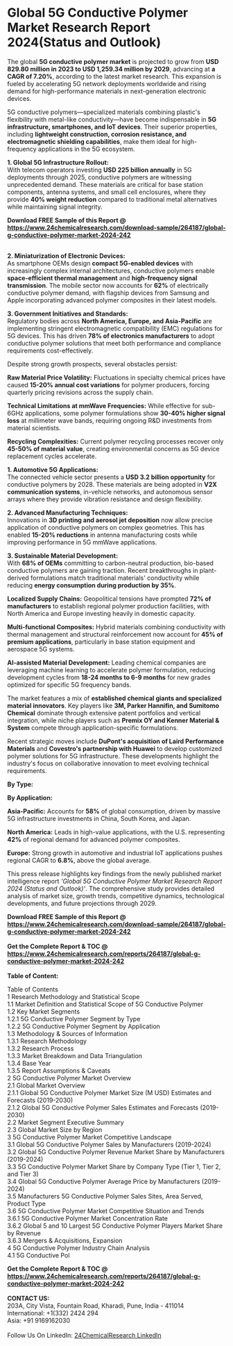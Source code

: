 <h1>Global 5G Conductive Polymer Market Research Report 2024(Status and Outlook)</h1><p>The global <strong>5G conductive polymer market</strong> is projected to grow from <strong>USD 829.80 million in 2023 to USD 1,259.34 million by 2029</strong>, advancing at <strong>a CAGR of 7.20%</strong>, according to the latest market research. This expansion is fueled by accelerating 5G network deployments worldwide and rising demand for high-performance materials in next-generation electronic devices.</p><p>5G conductive polymers—specialized materials combining plastic's flexibility with metal-like conductivity—have become indispensable in <strong>5G infrastructure, smartphones, and IoT devices</strong>. Their superior properties, including <strong>lightweight construction, corrosion resistance, and electromagnetic shielding capabilities</strong>, make them ideal for high-frequency applications in the 5G ecosystem.</p><p><strong>1. Global 5G Infrastructure Rollout:</strong><br>
With telecom operators investing <strong>USD 225 billion annually</strong> in 5G deployments through 2025, conductive polymers are witnessing unprecedented demand. These materials are critical for base station components, antenna systems, and small cell enclosures, where they provide <strong>40% weight reduction</strong> compared to traditional metal alternatives while maintaining signal integrity.</p><div><b>Download FREE Sample of this Report @ 
            <a href="https://www.24chemicalresearch.com/download-sample/264187/global-g-conductive-polymer-market-2024-242">
            https://www.24chemicalresearch.com/download-sample/264187/global-g-conductive-polymer-market-2024-242</a></b></div><br><p><strong>2. Miniaturization of Electronic Devices:</strong><br>
As smartphone OEMs design <strong>compact 5G-enabled devices</strong> with increasingly complex internal architectures, conductive polymers enable <strong>space-efficient thermal management</strong> and <strong>high-frequency signal transmission</strong>. The mobile sector now accounts for <strong>62%</strong> of electrically conductive polymer demand, with flagship devices from Samsung and Apple incorporating advanced polymer composites in their latest models.</p><p><strong>3. Government Initiatives and Standards:</strong><br>
Regulatory bodies across <strong>North America, Europe, and Asia-Pacific</strong> are implementing stringent electromagnetic compatibility (EMC) regulations for 5G devices. This has driven <strong>78% of electronics manufacturers</strong> to adopt conductive polymer solutions that meet both performance and compliance requirements cost-effectively.</p><p>Despite strong growth prospects, several obstacles persist:</p><p><strong>Raw Material Price Volatility:</strong> Fluctuations in specialty chemical prices have caused <strong>15-20% annual cost variations</strong> for polymer producers, forcing quarterly pricing revisions across the supply chain.</p><p><strong>Technical Limitations at mmWave Frequencies:</strong> While effective for sub-6GHz applications, some polymer formulations show <strong>30-40% higher signal loss</strong> at millimeter wave bands, requiring ongoing R&amp;D investments from material scientists.</p><p><strong>Recycling Complexities:</strong> Current polymer recycling processes recover only <strong>45-50% of material value</strong>, creating environmental concerns as 5G device replacement cycles accelerate.</p><p><strong>1. Automotive 5G Applications:</strong><br>
The connected vehicle sector presents a <strong>USD 3.2 billion opportunity</strong> for conductive polymers by 2028. These materials are being adopted in <strong>V2X communication systems</strong>, in-vehicle networks, and autonomous sensor arrays where they provide vibration resistance and design flexibility.</p><p><strong>2. Advanced Manufacturing Techniques:</strong><br>
Innovations in <strong>3D printing and aerosol jet deposition</strong> now allow precise application of conductive polymers on complex geometries. This has enabled <strong>15-20% reductions</strong> in antenna manufacturing costs while improving performance in 5G mmWave applications.</p><p><strong>3. Sustainable Material Development:</strong><br>
With <strong>68% of OEMs</strong> committing to carbon-neutral production, bio-based conductive polymers are gaining traction. Recent breakthroughs in plant-derived formulations match traditional materials' conductivity while reducing <strong>energy consumption during production by 35%</strong>.</p><p><strong>Localized Supply Chains:</strong> Geopolitical tensions have prompted <strong>72% of manufacturers</strong> to establish regional polymer production facilities, with North America and Europe investing heavily in domestic capacity.</p><p><strong>Multi-functional Composites:</strong> Hybrid materials combining conductivity with thermal management and structural reinforcement now account for <strong>45% of premium applications</strong>, particularly in base station equipment and aerospace 5G systems.</p><p><strong>AI-assisted Material Development:</strong> Leading chemical companies are leveraging machine learning to accelerate polymer formulation, reducing development cycles from <strong>18-24 months to 6-9 months</strong> for new grades optimized for specific 5G frequency bands.</p><p>The market features a mix of <strong>established chemical giants and specialized material innovators</strong>. Key players like <strong>3M, Parker Hannifin, and Sumitomo Chemical</strong> dominate through extensive patent portfolios and vertical integration, while niche players such as <strong>Premix OY and Kenner Material &amp; System</strong> compete through application-specific formulations.</p><p>Recent strategic moves include <strong>DuPont's acquisition of Laird Performance Materials</strong> and <strong>Covestro's partnership with Huawei</strong> to develop customized polymer solutions for 5G infrastructure. These developments highlight the industry's focus on collaborative innovation to meet evolving technical requirements.</p><p><strong>By Type:</strong></p><p><strong>By Application:</strong></p><p><strong>Asia-Pacific:</strong> Accounts for <strong>58%</strong> of global consumption, driven by massive 5G infrastructure investments in China, South Korea, and Japan.</p><p><strong>North America:</strong> Leads in high-value applications, with the U.S. representing <strong>42%</strong> of regional demand for advanced polymer composites.</p><p><strong>Europe:</strong> Strong growth in automotive and industrial IoT applications pushes regional CAGR to <strong>6.8%</strong>, above the global average.</p><p>This press release highlights key findings from the newly published market intelligence report <em>'Global 5G Conductive Polymer Market Research Report 2024 (Status and Outlook)'</em>. The comprehensive study provides detailed analysis of market size, growth trends, competitive dynamics, technological developments, and future projections through 2029.</p><div><b>Download FREE Sample of this Report @ 
            <a href="https://www.24chemicalresearch.com/download-sample/264187/global-g-conductive-polymer-market-2024-242">
            https://www.24chemicalresearch.com/download-sample/264187/global-g-conductive-polymer-market-2024-242</a></b></div><br><div><b>Get the Complete Report & TOC @ 
            <a href="https://www.24chemicalresearch.com/reports/264187/global-g-conductive-polymer-market-2024-242">
            https://www.24chemicalresearch.com/reports/264187/global-g-conductive-polymer-market-2024-242</a></b></div><br>
            <b>Table of Content:</b><p>Table of Contents<br />
1 Research Methodology and Statistical Scope<br />
1.1 Market Definition and Statistical Scope of 5G Conductive Polymer<br />
1.2 Key Market Segments<br />
1.2.1 5G Conductive Polymer Segment by Type<br />
1.2.2 5G Conductive Polymer Segment by Application<br />
1.3 Methodology & Sources of Information<br />
1.3.1 Research Methodology<br />
1.3.2 Research Process<br />
1.3.3 Market Breakdown and Data Triangulation<br />
1.3.4 Base Year<br />
1.3.5 Report Assumptions & Caveats<br />
2 5G Conductive Polymer Market Overview<br />
2.1 Global Market Overview<br />
2.1.1 Global 5G Conductive Polymer Market Size (M USD) Estimates and Forecasts (2019-2030)<br />
2.1.2 Global 5G Conductive Polymer Sales Estimates and Forecasts (2019-2030)<br />
2.2 Market Segment Executive Summary<br />
2.3 Global Market Size by Region<br />
3 5G Conductive Polymer Market Competitive Landscape<br />
3.1 Global 5G Conductive Polymer Sales by Manufacturers (2019-2024)<br />
3.2 Global 5G Conductive Polymer Revenue Market Share by Manufacturers (2019-2024)<br />
3.3 5G Conductive Polymer Market Share by Company Type (Tier 1, Tier 2, and Tier 3)<br />
3.4 Global 5G Conductive Polymer Average Price by Manufacturers (2019-2024)<br />
3.5 Manufacturers 5G Conductive Polymer Sales Sites, Area Served, Product Type<br />
3.6 5G Conductive Polymer Market Competitive Situation and Trends<br />
3.6.1 5G Conductive Polymer Market Concentration Rate<br />
3.6.2 Global 5 and 10 Largest 5G Conductive Polymer Players Market Share by Revenue<br />
3.6.3 Mergers & Acquisitions, Expansion<br />
4 5G Conductive Polymer Industry Chain Analysis<br />
4.1 5G Conductive Pol</p><div><b>Get the Complete Report & TOC @ 
            <a href="https://www.24chemicalresearch.com/reports/264187/global-g-conductive-polymer-market-2024-242">
            https://www.24chemicalresearch.com/reports/264187/global-g-conductive-polymer-market-2024-242</a></b></div><br><b>CONTACT US:</b><br>
            203A, City Vista, Fountain Road, Kharadi, Pune, India - 411014<br>
            International: +1(332) 2424 294<br>
            Asia: +91 9169162030 <br><br>
            Follow Us On LinkedIn: <a href="https://www.linkedin.com/company/24chemicalresearch/">24ChemicalResearch LinkedIn</a>